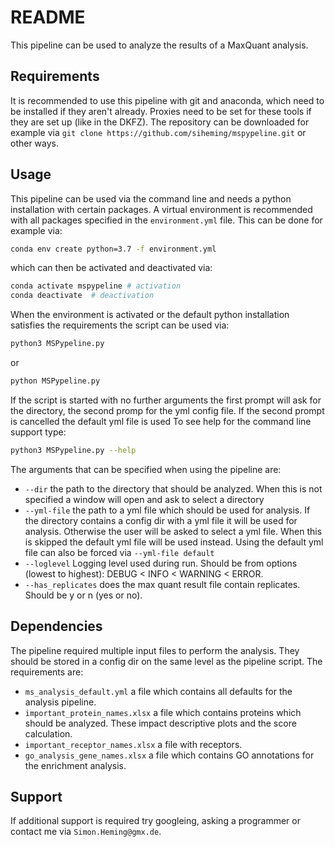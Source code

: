 # README
This pipeline can be used to analyze the results of a MaxQuant analysis.

## Requirements
It is recommended to use this pipeline with git and anaconda, which need to be installed if they aren't
already. Proxies need to be set for these tools if they are set up (like in the DKFZ).
The repository can be downloaded for example via
`git clone https://github.com/siheming/mspypeline.git` or other ways.

## Usage
This pipeline can be used via the command line and needs a python
installation with certain packages. A virtual environment is recommended
with all packages specified in the `environment.yml` file. This can be
done for example via:
```bash
conda env create python=3.7 -f environment.yml
```
which can then be activated and deactivated via:
```bash
conda activate mspypeline # activation
conda deactivate  # deactivation
```
When the environment is activated or the default python installation
satisfies the requirements the script can be used via:
```bash
python3 MSPypeline.py
```
or
```bash
python MSPypeline.py
```
If the script is started with no further arguments the first prompt will ask for the directory,
the second promp for the yml config file. If the second prompt is cancelled the default yml file is used
To see help for the command line support type:
```bash
python3 MSPypeline.py --help
```
The arguments that can be specified when using the pipeline are:
- `--dir` the path to the directory that should be analyzed.
When this is not specified a window will open and ask to select a directory
- `--yml-file` the path to a yml file which should be used for analysis.
If the directory contains a config dir with a yml file it will be used
for analysis. Otherwise the user will be asked to select a yml file.
When this is skipped the default yml file will be used instead.
Using the default yml file can also be forced via `--yml-file default`
- `--loglevel` Logging level used during run. Should be from options 
(lowest to highest): DEBUG < INFO < WARNING < ERROR.
- `--has_replicates` does the max quant result file contain replicates.
Should be y or n (yes or no).

## Dependencies
The pipeline required multiple input files to perform the analysis. They
should be stored in a config dir on the same level as the pipeline script.
The requirements are:
- `ms_analysis_default.yml` a file which contains all defaults for the 
analysis pipeline.
- `important_protein_names.xlsx` a file which contains proteins which
should be analyzed. These impact descriptive plots and the score calculation.
- `important_receptor_names.xlsx` a file with receptors.
- `go_analysis_gene_names.xlsx` a file which contains GO annotations for the
enrichment analysis.

## Support
If additional support is required try googleing, asking a programmer or
contact me via `Simon.Heming@gmx.de`.